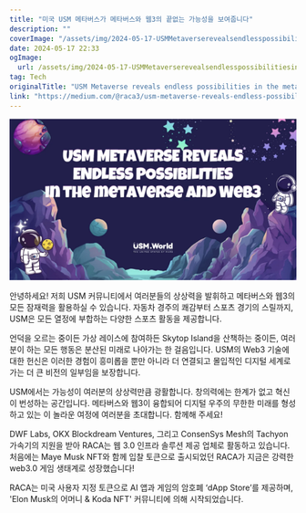 ```yaml
---
title: "미국 USM 메타버스가 메타버스와 웹3의 끝없는 가능성을 보여줍니다"
description: ""
coverImage: "/assets/img/2024-05-17-USMMetaverserevealsendlesspossibilitiesinthemetaverseandWeb3_0.png"
date: 2024-05-17 22:33
ogImage: 
  url: /assets/img/2024-05-17-USMMetaverserevealsendlesspossibilitiesinthemetaverseandWeb3_0.png
tag: Tech
originalTitle: "USM Metaverse reveals endless possibilities in the metaverse and Web3"
link: "https://medium.com/@raca3/usm-metaverse-reveals-endless-possibilities-in-the-metaverse-and-web3-05431e4df7cb"
---
```



![USM Metaverse Event](/assets/img/2024-05-17-USMMetaverserevealsendlesspossibilitiesinthemetaverseandWeb3_0.png)

안녕하세요! 저희 USM 커뮤니티에서 여러분들의 상상력을 발휘하고 메타버스와 웹3의 모든 잠재력을 활용하실 수 있습니다. 자동차 경주의 쾌감부터 스포츠 경기의 스릴까지, USM은 모든 열정에 부합하는 다양한 스포츠 활동을 제공합니다.

언덕을 오르는 중이든 가상 레이스에 참여하든 Skytop Island을 산책하는 중이든, 여러분이 하는 모든 행동은 분산된 미래로 나아가는 한 걸음입니다. USM의 Web3 기술에 대한 헌신은 이러한 경험이 흥미롭을 뿐만 아니라 더 연결되고 몰입적인 디지털 세계로 가는 더 큰 비전의 일부임을 보장합니다.

USM에서는 가능성이 여러분의 상상력만큼 광활합니다. 창의력에는 한계가 없고 혁신이 번성하는 공간입니다. 메타버스와 웹3이 융합되어 디지털 우주의 무한한 미래를 형성하고 있는 이 놀라운 여정에 여러분을 초대합니다. 함께해 주세요!

<div class="content-ad"></div>

DWF Labs, OKX Blockdream Ventures, 그리고 ConsenSys Mesh의 Tachyon 가속기의 지원을 받아 RACA는 웹 3.0 인프라 솔루션 제공 업체로 활동하고 있습니다. 처음에는 Maye Musk NFT와 함께 입찰 토큰으로 출시되었던 RACA가 지금은 강력한 web3.0 게임 생태계로 성장했습니다!

RACA는 미국 사용자 지정 토큰으로 AI 앱과 게임의 암호폐 ‘dApp Store’를 제공하며, 'Elon Musk의 어머니 & Koda NFT' 커뮤니티에 의해 시작되었습니다.